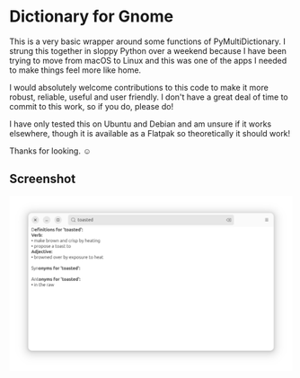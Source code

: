 # Dictionary for Gnome

This is a very basic wrapper around some functions of PyMultiDictionary. I strung this together in sloppy Python over a weekend because I have been trying to move from macOS to Linux and this was one of the apps I needed to make things feel more like home.

I would absolutely welcome contributions to this code to make it more robust, reliable, useful and user friendly. I don't have a great deal of time to commit to this work, so if you do, please do! 

I have only tested this on Ubuntu and Debian and am unsure if it works elsewhere, though it is available as a Flatpak so theoretically it should work!

Thanks for looking. ☺️

## Screenshot

![screenshot](https://github.com/aidancornelius/Dictionary/blob/master/screenshot.png?raw=true)
